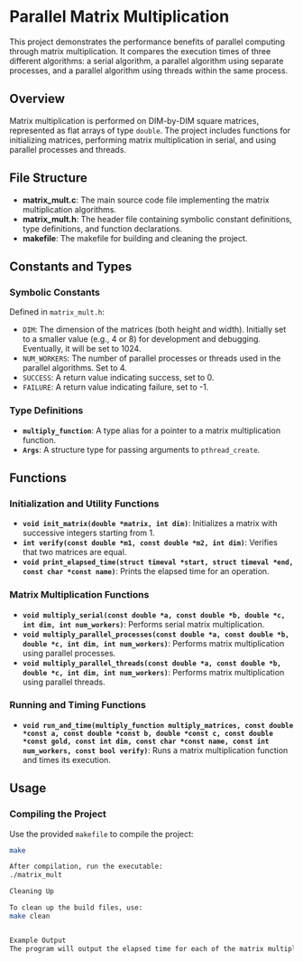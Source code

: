 # Parallel Matrix Multiplication

This project demonstrates the performance benefits of parallel computing through matrix multiplication. It compares the execution times of three different algorithms: a serial algorithm, a parallel algorithm using separate processes, and a parallel algorithm using threads within the same process.

## Overview

Matrix multiplication is performed on DIM-by-DIM square matrices, represented as flat arrays of type `double`. The project includes functions for initializing matrices, performing matrix multiplication in serial, and using parallel processes and threads.

## File Structure

- **matrix_mult.c**: The main source code file implementing the matrix multiplication algorithms.
- **matrix_mult.h**: The header file containing symbolic constant definitions, type definitions, and function declarations.
- **makefile**: The makefile for building and cleaning the project.

## Constants and Types

### Symbolic Constants

Defined in `matrix_mult.h`:
- `DIM`: The dimension of the matrices (both height and width). Initially set to a smaller value (e.g., 4 or 8) for development and debugging. Eventually, it will be set to 1024.
- `NUM_WORKERS`: The number of parallel processes or threads used in the parallel algorithms. Set to 4.
- `SUCCESS`: A return value indicating success, set to 0.
- `FAILURE`: A return value indicating failure, set to -1.

### Type Definitions

- **`multiply_function`**: A type alias for a pointer to a matrix multiplication function.
- **`Args`**: A structure type for passing arguments to `pthread_create`.

## Functions

### Initialization and Utility Functions

- **`void init_matrix(double *matrix, int dim)`**: Initializes a matrix with successive integers starting from 1.
- **`int verify(const double *m1, const double *m2, int dim)`**: Verifies that two matrices are equal.
- **`void print_elapsed_time(struct timeval *start, struct timeval *end, const char *const name)`**: Prints the elapsed time for an operation.

### Matrix Multiplication Functions

- **`void multiply_serial(const double *a, const double *b, double *c, int dim, int num_workers)`**: Performs serial matrix multiplication.
- **`void multiply_parallel_processes(const double *a, const double *b, double *c, int dim, int num_workers)`**: Performs matrix multiplication using parallel processes.
- **`void multiply_parallel_threads(const double *a, const double *b, double *c, int dim, int num_workers)`**: Performs matrix multiplication using parallel threads.

### Running and Timing Functions

- **`void run_and_time(multiply_function multiply_matrices, const double *const a, const double *const b, double *const c, const double *const gold, const int dim, const char *const name, const int num_workers, const bool verify)`**: Runs a matrix multiplication function and times its execution.

## Usage

### Compiling the Project

Use the provided `makefile` to compile the project:

```sh
make

After compilation, run the executable:
./matrix_mult

Cleaning Up

To clean up the build files, use:
make clean


Example Output
The program will output the elapsed time for each of the matrix multiplication methods and verify the correctness of the results.
